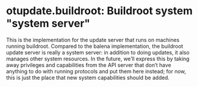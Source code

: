 # otupdate.buildroot: Buildroot system "system server"

This is the implementation for the update server that runs on machines running buildroot. Compared to the balena implementation, the buildroot update server is really a system server: in addition to doing updates, it also manages other system resources. In the future, we’ll express this by taking away privileges and capabilities from the API server that don’t have anything to do with running protocols and put them here instead; for now, this is just the place that new system capabilities should be added.
